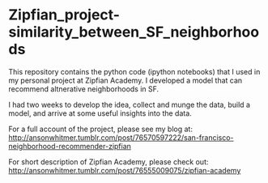 Zipfian_project-similarity_between_SF_neighborhoods
===================================================

This repository contains the python code (ipython notebooks) that I used in my personal project at Zipfian Academy.  I developed a model that can recommend altnerative neighborhoods in SF.  

I had two weeks to develop the idea, collect and munge the data, build a model, and arrive at some useful insights into the data.  

For a full account of the project, please see my blog at: http://ansonwhitmer.tumblr.com/post/76570597222/san-francisco-neighborhood-recommender-zipfian
 

For short description of Zipfian Academy, please check out: http://ansonwhitmer.tumblr.com/post/76555009075/zipfian-academy
 
